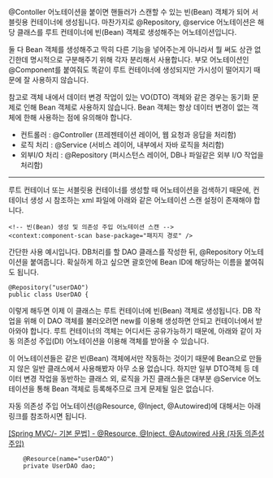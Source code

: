 @Contoller 어노테이션을 붙이면 핸들러가 스캔할 수 있는 빈(Bean) 객체가 되어 서블릿용 컨테이너에 생성됩니다. 마찬가지로 @Repository, @service 어노테이션은 해당 클래스를 루트 컨테이너에 빈(Bean) 객체로 생성해주는 어노테이션입니다.

둘 다 Bean 객체를 생성해주고 딱히 다른 기능을 넣어주는게 아니라서 뭘 써도 상관 없긴한데 명시적으로 구분해주기 위해 각자 분리해서 사용합니다. 부모 어노테이션인 @Component를 붙여줘도 똑같이 루트 컨테이너에 생성되지만 가시성이 떨어지기 때문에 잘 사용하지 않습니다.

참고로 객체 내에서 데이터 변경 작업이 있는 VO(DTO) 객체와 같은 경우는 동기화 문제로 인해 Bean 객체로 사용하지 않습니다. Bean 객체는 항상 데이터 변경이 없는 객체에 한해 사용하는 점에 유의해야 합니다.

- 컨트롤러 : @Controller (프레젠테이션 레이어, 웹 요청과 응답을 처리함)
- 로직 처리 : @Service (서비스 레이어, 내부에서 자바 로직을 처리함)
- 외부I/O 처리 : @Repository (퍼시스턴스 레이어, DB나 파일같은 외부 I/O 작업을 처리함)

---

루트 컨테이너 또는 서블릿용 컨테이너를 생성할 때 어노테이션을 검색하기 때문에, 컨테이너 생성 시 참조하는 xml 파일에 아래와 같은 어노테이션 스캔 설정이 존재해야 합니다.

```
<!-- 빈(Bean) 생성 및 의존성 주입 어노테이션 스캔 -->
<context:component-scan base-package="패지지 경로" />
```

간단한 사용 예시입니다. DB처리를 할 DAO 클래스를 작성한 뒤, @Repository 어노테이션을 붙여줍니다. 확실하게 하고 싶으면 괄호안에 Bean ID에 해당하는 이름을 붙여줘도 됩니다.

```
@Repository("userDAO")
public class UserDAO {
```

이렇게 해두면 이제 이 클래스는 루트 컨테이너에 빈(Bean) 객체로 생성됩니다. DB 작업을 위해 이 DAO 객체를 불러오려면 new를 이용해 생성하면 안되고 컨테이너에서 받아와야 합니다. 루트 컨테이너의 객체는 어디서든 공유가능하기 때문에, 아래와 같이 자동 의존성 주입(DI) 어노테이션을 이용해 객체를 받아올 수 있습니다.

이 어노테이션들은 같은 빈(Bean) 객체에서만 작동하는 것이기 때문에 Bean으로 만들지 않은 일반 클래스에서 사용해봤자 아무 소용 없습니다. 하지만 일부 DTO객체 등 데이터 변경 작업을 동반하는 클래스 외, 로직을 가진 클래스들은 대부분 @Service 어노테이션을 통해 Bean 객체로 등록해주므로 크게 문제될 일은 없습니다.

자동 의존성 주입 어노테이션(@Resource, @Inject, @Autowired)에 대해서는 아래 링크를 참조하시면 됩니다.

[[Spring MVC/- 기본 문법] - @Resource, @Inject, @Autowired 사용 (자동 의존성 주입)](https://codevang.tistory.com/256)

```
	@Resource(name="userDAO")
	private UserDAO dao;
```